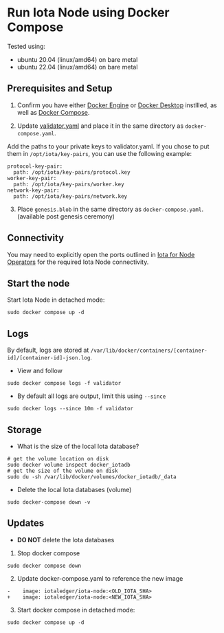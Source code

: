 # Run Iota Node using Docker Compose

Tested using:

- ubuntu 20.04 (linux/amd64) on bare metal
- ubuntu 22.04 (linux/amd64) on bare metal

## Prerequisites and Setup

1. Confirm you have either [Docker Engine](https://docs.docker.com/engine/install/) or [Docker Desktop](https://docs.docker.com/desktop/install/linux-install/) instllled, as well as [Docker Compose](https://github.com/docker/compose#linux).

2. Update [validator.yaml](../config/validator.yaml) and place it in the same directory as `docker-compose.yaml`.

Add the paths to your private keys to validator.yaml. If you chose to put them in `/opt/iota/key-pairs`, you can use the following example:

```
protocol-key-pair:
  path: /opt/iota/key-pairs/protocol.key
worker-key-pair: 
  path: /opt/iota/key-pairs/worker.key
network-key-pair: 
  path: /opt/iota/key-pairs/network.key
```

3. Place `genesis.blob` in the same directory as `docker-compose.yaml`. (available post genesis ceremony)

## Connectivity

You may need to explicitly open the ports outlined in [Iota for Node Operators](../iota_for_node_operators.md#connectivity) for the required Iota Node connectivity.

## Start the node

Start Iota Node in detached mode:

`sudo docker compose up -d`

## Logs

By default, logs are stored at `/var/lib/docker/containers/[container-id]/[container-id]-json.log`.

- View and follow

```shell
sudo docker compose logs -f validator
```

- By default all logs are output, limit this using `--since`

```shell
sudo docker logs --since 10m -f validator
```

## Storage

- What is the size of the local Iota database?

```shell
# get the volume location on disk
sudo docker volume inspect docker_iotadb
# get the size of the volume on disk
sudo du -sh /var/lib/docker/volumes/docker_iotadb/_data
```

- Delete the local Iota databases (volume)

```shell
sudo docker-compose down -v
```

## Updates

- **DO NOT** delete the Iota databases

1. Stop docker compose

```shell
sudo docker compose down
```

2. Update docker-compose.yaml to reference the new image

```
-    image: iotaledger/iota-node:<OLD_IOTA_SHA>
+    image: iotaledger/iota-node:<NEW_IOTA_SHA>
```

3. Start docker compose in detached mode:

```shell
sudo docker compose up -d
```
